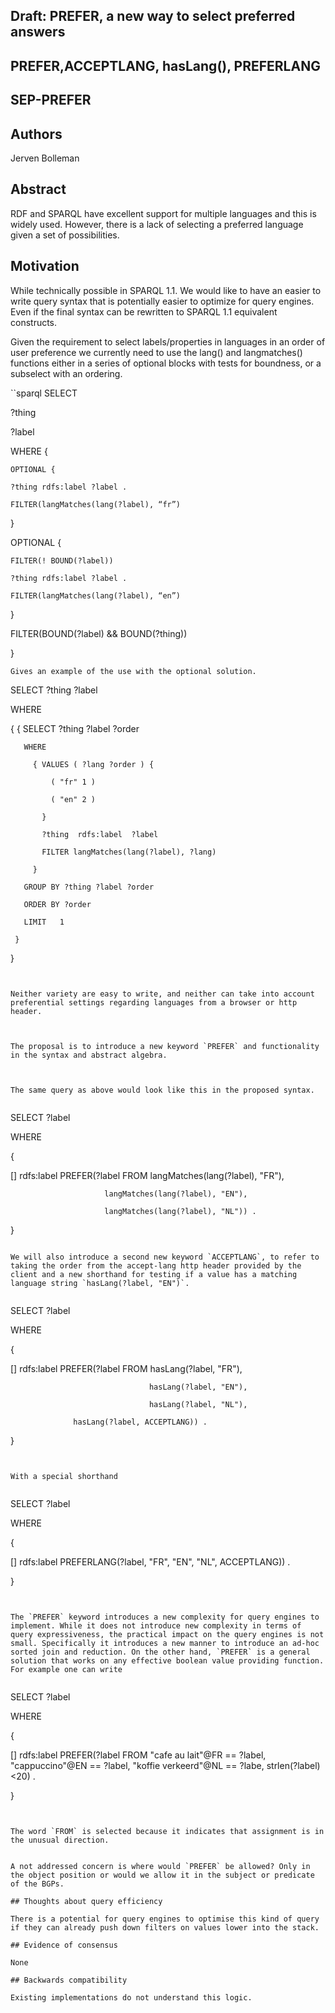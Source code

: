 ## Draft: PREFER, a new way to select preferred answers

## PREFER,ACCEPTLANG, hasLang(), PREFERLANG

## SEP-PREFER

## Authors

Jerven Bolleman

## Abstract



RDF and SPARQL have excellent support for multiple languages and this is widely used. However, there is a lack of selecting a preferred language given a set of possibilities. 

## Motivation

While technically possible in SPARQL 1.1. We would like to have an easier to write query syntax that is potentially easier to optimize for query engines. Even if the final syntax can be rewritten to SPARQL 1.1 equivalent constructs.



Given the requirement to select labels/properties in languages in an order of user preference we currently need to use the lang() and langmatches() functions either in a series of optional blocks with tests for boundness, or a subselect with an ordering.


``sparql
SELECT 

?thing 

?label

WHERE {

    OPTIONAL {

    ?thing rdfs:label ?label .

    FILTER(langMatches(lang(?label), “fr”)

}

OPTIONAL {

    FILTER(! BOUND(?label))

    ?thing rdfs:label ?label .

    FILTER(langMatches(lang(?label), “en”)

}

FILTER(BOUND(?label) && BOUND(?thing))

}
```
Gives an example of the use with the optional solution.
```
SELECT  ?thing ?label

WHERE

{ { SELECT  ?thing ?label ?order

       WHERE

         { VALUES ( ?lang ?order ) {

             ( "fr" 1 )

             ( "en" 2 )

           }

           ?thing  rdfs:label  ?label

           FILTER langMatches(lang(?label), ?lang)

         }

       GROUP BY ?thing ?label ?order

       ORDER BY ?order

       LIMIT   1

     }

   }
```


Neither variety are easy to write, and neither can take into account preferential settings regarding languages from a browser or http header.



The proposal is to introduce a new keyword `PREFER` and functionality in the syntax and abstract algebra.



The same query as above would look like this in the proposed syntax.


```
SELECT ?label 

WHERE

{

  [] rdfs:label PREFER(?label FROM langMatches(lang(?label), "FR"),

                         langMatches(lang(?label), "EN"), 

                         langMatches(lang(?label), "NL")) .

}
```

We will also introduce a second new keyword `ACCEPTLANG`, to refer to taking the order from the accept-lang http header provided by the client and a new shorthand for testing if a value has a matching language string `hasLang(?label, "EN")`.


```
SELECT ?label 

WHERE

{

  [] rdfs:label PREFER(?label FROM hasLang(?label, "FR"),

                                   hasLang(?label, "EN"), 

                                   hasLang(?label, "NL"),

                  hasLang(?label, ACCEPTLANG)) .

}
```


With a special shorthand


```
SELECT ?label 

WHERE

{

  [] rdfs:label PREFERLANG(?label, "FR", "EN", "NL", ACCEPTLANG)) .

}
```


The `PREFER` keyword introduces a new complexity for query engines to implement. While it does not introduce new complexity in terms of query expressiveness, the practical impact on the query engines is not small. Specifically it introduces a new manner to introduce an ad-hoc sorted join and reduction. On the other hand, `PREFER` is a general solution that works on any effective boolean value providing function. For example one can write


```
SELECT ?label 

WHERE

{

  [] rdfs:label PREFER(?label FROM "cafe au lait"@FR == ?label, "cappuccino"@EN == ?label, "koffie verkeerd"@NL == ?labe, strlen(?label)<20) .

}
```


The word `FROM` is selected because it indicates that assignment is in the unusual direction. 


A not addressed concern is where would `PREFER` be allowed? Only in the object position or would we allow it in the subject or predicate of the BGPs.

## Thoughts about query efficiency

There is a potential for query engines to optimise this kind of query if they can already push down filters on values lower into the stack.

## Evidence of consensus

None

## Backwards compatibility

Existing implementations do not understand this logic.








